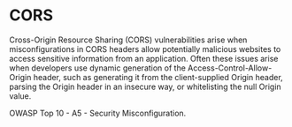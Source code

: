 # CORS

Cross-Origin Resource Sharing (CORS) vulnerabilities arise when misconfigurations in CORS headers allow potentially malicious websites to access sensitive information from an application. Often these issues arise when developers use dynamic generation of the Access-Control-Allow-Origin header, such as generating it from the client-supplied Origin header, parsing the Origin header in an insecure way, or whitelisting the null Origin value.

OWASP Top 10 - A5 - Security Misconfiguration.
